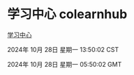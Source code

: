 # 学习中心 colearnhub
[学习中心](http://219.139.197.74:56308/colearnhub/)

2024年 10月 28日 星期一 13:50:02 CST

2024年 10月 28日 星期一 05:50:02 GMT
